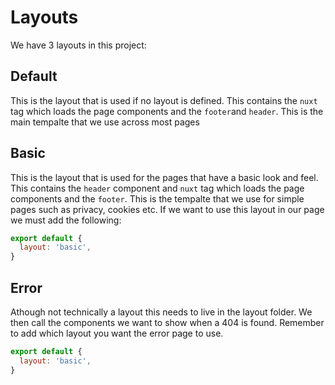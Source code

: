 # Layouts

We have 3 layouts in this project:

## Default

This is the layout that is used if no layout is defined. This contains the `nuxt` tag which loads the page components and the `footer`and `header`. This is the main tempalte that we use across most pages

## Basic

This is the layout that is used for the pages that have a basic look and feel. This contains the `header` component and `nuxt` tag which loads the page components and the `footer`. This is the tempalte that we use for simple pages such as privacy, cookies etc. If we want to use this layout in our page we must add the following:

```js
export default {
  layout: 'basic',
}
```

## Error

Athough not technically a layout this needs to live in the layout folder. We then call the components we want to show when a 404 is found. Remember to add which layout you want the error page to use.

```js
export default {
  layout: 'basic',
}
```
